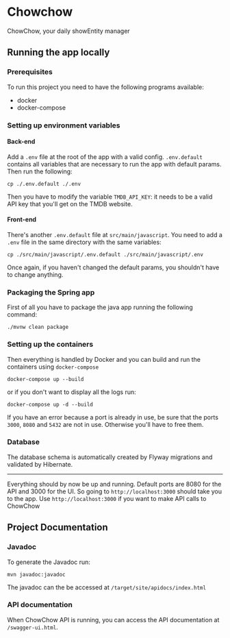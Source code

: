 # Chowchow
ChowChow, your daily showEntity manager

## Running the app locally

### Prerequisites
To run this project you need to have the following programs available:
- docker
- docker-compose

### Setting up environment variables

#### Back-end
Add a `.env` file at the root of the app with a valid config.
`.env.default` contains all variables that are necessary to run the app with default params.
Then run the following:
```
cp ./.env.default ./.env
```
Then you have to modify the variable `TMDB_API_KEY`: it needs to be a valid API key that you'll get on the TMDB website.

#### Front-end
There's another `.env.default` file at `src/main/javascript`. 
You need to add a `.env` file in the same directory with the same variables:
```
cp ./src/main/javascript/.env.default ./src/main/javascript/.env
```
Once again, if you haven't changed the default params, you shouldn't have to change anything.

### Packaging the Spring app
First of all you have to package the java app running the following command:
```
./mvnw clean package
```

### Setting up the containers
Then everything is handled by Docker and you can build and run the containers using `docker-compose`
```
docker-compose up --build
```
or if you don't want to display all the logs run:
```
docker-compose up -d --build
```
If you have an error because a port is already in use, be sure that the ports `3000`, `8080` and `5432` are not in use.
Otherwise you'll have to free them.

### Database
The database schema is automatically created by Flyway migrations 
and validated by Hibernate.

---

Everything should by now be up and running. 
Default ports are 8080 for the API and 3000 for the UI.
So going to `http://localhost:3000` should take you to the app.
Use `http://localhost:3000` if you want to make API calls to ChowChow

## Project Documentation

### Javadoc
To generate the Javadoc run:
```
mvn javadoc:javadoc
```
The javadoc can the be accessed at `/target/site/apidocs/index.html
`
### API documentation
When ChowChow API is running, you can access the API documentation at `/swagger-ui.html`.